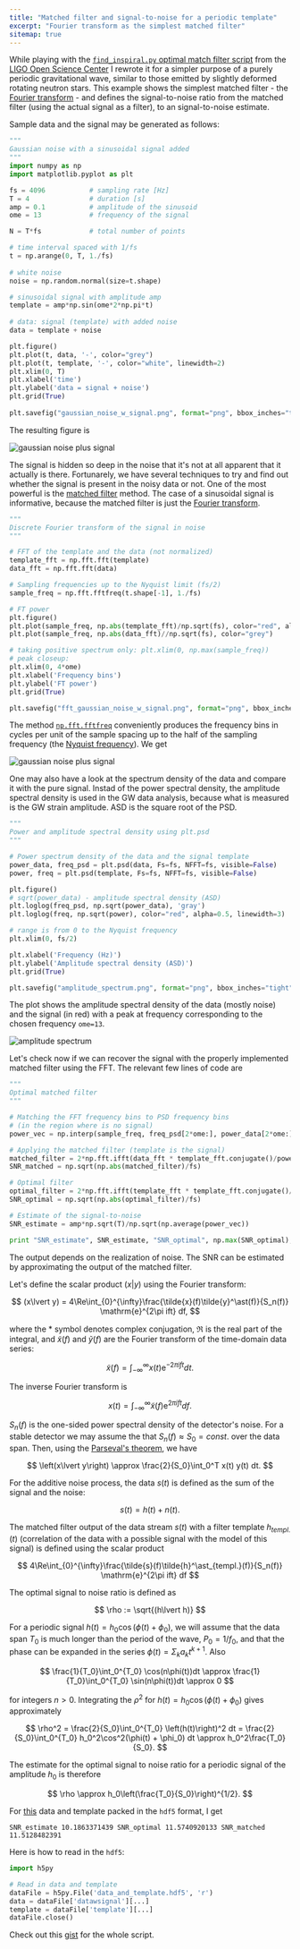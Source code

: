 ```yaml
---
title: "Matched filter and signal-to-noise for a periodic template"
excerpt: "Fourier transform as the simplest matched filter"
sitemap: true
---
```


While playing with the [`find_inspiral.py` optimal match filter
script](https://losc.ligo.org/tutorial_optimal) from the [LIGO Open Science
Center](https://losc.ligo.org/about) I rewrote it for a simpler purpose of a
purely periodic gravitational wave, similar to those emitted by slightly deformed 
rotating neutron stars. This example shows the simplest matched filter - the
[Fourier transform](https://en.wikipedia.org/wiki/Fourier_transform) - and 
defines the signal-to-noise ratio from the matched filter (using the 
actual signal as a filter), to an signal-to-noise estimate. 

Sample data and the signal may be generated as follows:    

```python
"""
Gaussian noise with a sinusoidal signal added 
"""
import numpy as np
import matplotlib.pyplot as plt

fs = 4096           # sampling rate [Hz]  
T = 4               # duration [s]
amp = 0.1           # amplitude of the sinusoid 
ome = 13            # frequency of the signal 

N = T*fs            # total number of points 

# time interval spaced with 1/fs 
t = np.arange(0, T, 1./fs)
 
# white noise 
noise = np.random.normal(size=t.shape)

# sinusoidal signal with amplitude amp
template = amp*np.sin(ome*2*np.pi*t)
 
# data: signal (template) with added noise 
data = template + noise

plt.figure()
plt.plot(t, data, '-', color="grey")
plt.plot(t, template, '-', color="white", linewidth=2)
plt.xlim(0, T)
plt.xlabel('time')
plt.ylabel('data = signal + noise')
plt.grid(True)
 
plt.savefig("gaussian_noise_w_signal.png", format="png", bbox_inches="tight")
```

The resulting figure is   

![gaussian noise plus signal](../images/gaussian_noise_w_signal.png)

The signal is hidden so deep in the noise that it's not at all apparent 
that it actually is there. Fortunarely, we have several techniques 
to try and find out whether the signal is present in the noisy data 
or not. One of the most powerful is the 
[matched filter](https://en.wikipedia.org/wiki/Matched_filter) method. 
The case of a sinusoidal signal is informative, because the matched filter 
is just the [Fourier transform](https://en.wikipedia.org/wiki/Fourier_transform). 

```python
"""
Discrete Fourier transform of the signal in noise 
"""

# FFT of the template and the data (not normalized)  
template_fft = np.fft.fft(template)
data_fft = np.fft.fft(data)

# Sampling frequencies up to the Nyquist limit (fs/2)  
sample_freq = np.fft.fftfreq(t.shape[-1], 1./fs)

# FT power 
plt.figure()
plt.plot(sample_freq, np.abs(template_fft)/np.sqrt(fs), color="red", alpha=0.5, linewidth=4)
plt.plot(sample_freq, np.abs(data_fft)//np.sqrt(fs), color="grey")

# taking positive spectrum only: plt.xlim(0, np.max(sample_freq)) 
# peak closeup:   
plt.xlim(0, 4*ome)
plt.xlabel('Frequency bins')
plt.ylabel('FT power')
plt.grid(True)

plt.savefig("fft_gaussian_noise_w_signal.png", format="png", bbox_inches="tight")
```
 
The method [`np.fft.fftfreq`](http://docs.scipy.org/doc/numpy/reference/generated/numpy.fft.fftfreq.html) conveniently produces the frequency bins in cycles per unit of the sample spacing up to the half of the sampling frequency (the [Nyquist frequency](https://en.wikipedia.org/wiki/Nyquist_frequency)). We get             

![gaussian noise plus signal](../images/fft_gaussian_noise_w_signal.png)

One may also have a look at the spectrum density of the data and compare 
it with the pure signal. Instad of the power spectral density, the amplitude 
spectral density is used in the GW data analysis, because what is measured is 
the GW strain amplitude. ASD is the square root of the PSD. 

```python 
"""
Power and amplitude spectral density using plt.psd
"""

# Power spectrum density of the data and the signal template  
power_data, freq_psd = plt.psd(data, Fs=fs, NFFT=fs, visible=False)
power, freq = plt.psd(template, Fs=fs, NFFT=fs, visible=False)

plt.figure()
# sqrt(power_data) - amplitude spectral density (ASD)
plt.loglog(freq_psd, np.sqrt(power_data), 'gray')
plt.loglog(freq, np.sqrt(power), color="red", alpha=0.5, linewidth=3)

# range is from 0 to the Nyquist frequency
plt.xlim(0, fs/2)

plt.xlabel('Frequency (Hz)')
plt.ylabel('Amplitude spectral density (ASD)')
plt.grid(True)

plt.savefig("amplitude_spectrum.png", format="png", bbox_inches="tight")
``` 
The plot shows the amplitude spectral density of the data (mostly noise) 
and the signal (in red) with a peak at frequency corresponding to the 
chosen frequency `ome=13`. 

![amplitude spectrum](../images/amplitude_spectrum.png)

Let's check now if we can recover the signal with the properly implemented 
matched filter using the FFT. The relevant few lines of code are  

```python
"""
Optimal matched filter 
"""

# Matching the FFT frequency bins to PSD frequency bins
# (in the region where is no signal)
power_vec = np.interp(sample_freq, freq_psd[2*ome:], power_data[2*ome:])

# Applying the matched filter (template is the signal)
matched_filter = 2*np.fft.ifft(data_fft * template_fft.conjugate()/power_vec)
SNR_matched = np.sqrt(np.abs(matched_filter)/fs)

# Optimal filter 
optimal_filter = 2*np.fft.ifft(template_fft * template_fft.conjugate()/power_vec)
SNR_optimal = np.sqrt(np.abs(optimal_filter)/fs)

# Estimate of the signal-to-noise 
SNR_estimate = amp*np.sqrt(T)/np.sqrt(np.average(power_vec))

print "SNR_estimate", SNR_estimate, "SNR_optimal", np.max(SNR_optimal), "SNR_matched", np.max(SNR_matched)
```

The output depends on the realization of noise. The SNR can be estimated by approximating the output of the matched filter. 

Let's define the scalar product $(x\lvert y)$ using the Fourier transform: 

$$
(x\lvert y) = 4\Re\int_{0}^{\infty}\frac{\tilde{x}(f)\tilde{y}^\ast(f)}{S_n(f)} \mathrm{e}^{2\pi ift} df, 
$$ 

where the $*$ symbol denotes complex conjugation, $\Re$ is the real part of the integral, and 
$\tilde{x}(f)$ and $\tilde{y}(f)$ are the Fourier transform of the 
time-domain data series:  

$$
  \tilde{x}(f) = \int_{-\infty}^\infty x(t) \mathrm{e}^{-2\pi ift} dt.
$$

The inverse Fourier transform is

$$
  x(t) = \int_{-\infty}^\infty \tilde{x}(f) \mathrm{e}^{2\pi ift} df. 
$$

$S_n(f)$ is the one-sided power spectral density of the detector's noise. For a stable detector we may assume the that $S_n(f)\approx S_0=const.$ over the data span. Then, using the [Parseval's theorem](https://en.wikipedia.org/wiki/Parseval%27s_theorem), we have

$$
  \left(x\lvert y\right) \approx \frac{2}{S_0}\int_0^T x(t) y(t) dt.
$$

For the additive noise process, the data $s(t)$ is defined as the sum of 
the signal and the noise: 

$$
s(t) = h(t) + n(t).   
$$ 

The matched filter output of the data stream $s(t)$ with a filter template $h_{templ.}(t)$ (correlation of the data with a possible signal with the model of this signal) is defined using the scalar product  

$$ 
  4\Re\int_{0}^{\infty}\frac{\tilde{s}(f)\tilde{h}^\ast_{templ.}(f)}{S_n(f)} \mathrm{e}^{2\pi ift} df
$$

The optimal signal to noise ratio is defined as 

$$ 
  \rho := \sqrt{(h\lvert h)}
$$
  
For a periodic signal $h(t) = h_0\cos(\phi(t) + \phi_0)$, we will assume that the data span $T_0$ is much longer than the period of the wave, $P_0 = 1/f_0$, and that the phase can be expanded in the series $\phi(t)=\Sigma_{k} a_k t^{k+1}$. Also 

$$ 
  \frac{1}{T_0}\int_0^{T_0} \cos(n\phi(t))dt \approx \frac{1}{T_0}\int_0^{T_0} \sin(n\phi(t))dt \approx 0
$$  

for integers $n>0$. Integrating the $\rho^2$ for $h(t) = h_0\cos(\phi(t) + \phi_0)$ gives approximately  

$$ 
  \rho^2 = \frac{2}{S_0}\int_0^{T_0} \left(h(t)\right)^2 dt = \frac{2}{S_0}\int_0^{T_0} h_0^2\cos^2(\phi(t) + \phi_0) dt \approx h_0^2\frac{T_0}{S_0}. 
$$ 

The estimate for the optimal signal to noise ratio for a periodic signal of the amplitude $h_0$ is therefore 

$$
  \rho \approx h_0\left(\frac{T_0}{S_0}\right)^{1/2}. 
$$

For [this](../data/data_and_template.hdf5) data and template packed in the `hdf5` format, 
I get 

```
SNR_estimate 10.1863371439 SNR_optimal 11.5740920133 SNR_matched 11.5128482391
```

Here is how to read in the `hdf5`:  


```python
import h5py

# Read in data and template
dataFile = h5py.File('data_and_template.hdf5', 'r')
data = dataFile['datawsignal'][...]
template = dataFile['template'][...]
dataFile.close()
```

Check out this [gist](https://gist.github.com/mbejger/db2b3479c4bccc771e26c1604388bcc3) for the whole script. 
